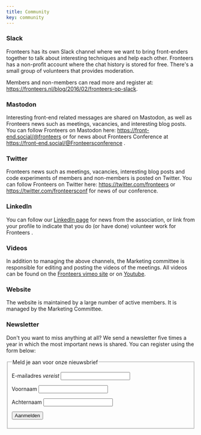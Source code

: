 ```yaml
---
title: Community
key: community
---
```


### Slack

Fronteers has its own Slack channel where we want to bring front-enders together to talk about interesting techniques and help each other. Fronteers has a non-profit account where the chat history is stored for free. There's a small group of volunteers that provides moderation.

Members and non-members can read more and register at: https://fronteers.nl/blog/2016/02/fronteers-op-slack.

### Mastodon

Interesting front-end related messages are shared on Mastodon, as well as Fronteers news such as meetings, vacancies, and interesting blog posts. You can follow Fronteers on Mastodon here: https://front-end.social/@fronteers or for news about Fronteers Conference at https://front-end.social/@Fronteersconference .

### Twitter

Fronteers news such as meetings, vacancies, interesting blog posts and code experiments of members and non-members is posted on Twitter. You can follow Fronteers on Twitter here: https://twitter.com/fronteers or https://twitter.com/fronteersconf for news of our conference.

### LinkedIn

You can follow our [LinkedIn page](https://www.linkedin.com/company/2835613/) for news from the association, or link from your profile to indicate that you do (or have done) volunteer work for Fronteers .

### Videos

In addition to managing the above channels, the Marketing committee is responsible for editing and posting the videos of the meetings. All videos can be found on the [Fronteers vimeo site](https://vimeo.com/fronteers) or on [Youtube](https://www.youtube.com/channel/UCMqv5w33mm-CgjDV6VTBCTw).

### Website

The website is maintained by a large number of active members. It is managed by the Marketing Committee.

### Newsletter

Don't you want to miss anything at all? We send a newsletter five times a year in which the most important news is shared. You can register using the form below:

<form action="https://fronteers.us10.list-manage.com/subscribe/post?u=d8d859a3bce138807ce785741&amp;id=49b991ad18" method="post" class="generated">
    <fieldset>
    <legend>Meld je aan voor onze nieuwsbrief</legend>
    <p><label for="subscribe-email">E-mailadres <em>vereist</em></label> <input type="email" name="EMAIL" id="subscribe-email" class="text"></p>
    <p><label for="subscribe-voornaam">Voornaam</label> <input type="text" name="FNAME" id="subscribe-voornaam" class="text"></p>
    <p><label for="subscribe-achternaam">Achternaam</label> <input type="text" name="LNAME" id="subscribe-achternaam" class="text"></p>
    <p class="submit"><input type="submit" value="Aanmelden" class="submit"></p>
    </fieldset>
</form>
